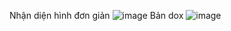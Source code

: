Nhận diện hình đơn giản
![image](https://user-images.githubusercontent.com/113581746/235364899-91e31544-e347-4dda-b507-133ce03a2b9a.png)
Bản dox
![image](https://user-images.githubusercontent.com/113581746/235505874-e8ce2d1e-f90a-42ef-9b30-8af18da3be05.png)

